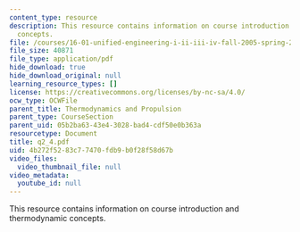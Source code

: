 ```yaml
---
content_type: resource
description: This resource contains information on course introduction and thermodynamic
  concepts.
file: /courses/16-01-unified-engineering-i-ii-iii-iv-fall-2005-spring-2006/4b272f5283c77470fdb9b0f28f58d67b_q2_4.pdf
file_size: 40871
file_type: application/pdf
hide_download: true
hide_download_original: null
learning_resource_types: []
license: https://creativecommons.org/licenses/by-nc-sa/4.0/
ocw_type: OCWFile
parent_title: Thermodynamics and Propulsion
parent_type: CourseSection
parent_uid: 05b2ba63-43e4-3028-bad4-cdf50e0b363a
resourcetype: Document
title: q2_4.pdf
uid: 4b272f52-83c7-7470-fdb9-b0f28f58d67b
video_files:
  video_thumbnail_file: null
video_metadata:
  youtube_id: null
---
```

This resource contains information on course introduction and thermodynamic concepts.